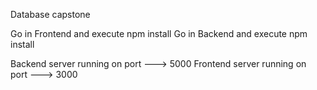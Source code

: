 Database capstone

Go in Frontend and execute npm install
Go in Backend and execute npm install

Backend server running on port ---> 5000
Frontend server running on port ---> 3000
